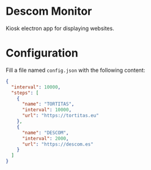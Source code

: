 # Descom Monitor

Kiosk electron app for displaying websites.

# Configuration

Fill a file named `config.json` with the following content:

```json
{
  "interval": 10000,
  "steps": [
    {
      "name": "TORTITAS",
      "interval": 10000,
      "url": "https://tortitas.eu"
    },
    {
      "name": "DESCOM",
      "interval": 2000,
      "url": "https://descom.es"
    }
  ]
}
```
